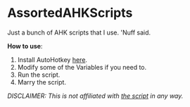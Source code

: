 AssortedAHKScripts
==================

Just a bunch of AHK scripts that I use. 'Nuff said.


**How to use**:

1. Install AutoHotkey [here](http://ahkscript.org/).
2. Modify some of the Variables if you need to.
3. Run the script.
4. Marry the script.

*DISCLAIMER: This is not affiliated with [the script](http://en.wikipedia.org/wiki/The_Script) in any way.*

